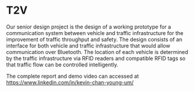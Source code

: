 # T2V

Our senior design project is the design of a working prototype for a communication system between vehicle and traffic infrastructure for the improvement of traffic throughput and safety. The design consists of an interface for both vehicle and traffic infrastructure that would allow communication over Bluetooth. The location of each vehicle is determined by the traffic infrastructure via RFID readers and compatible RFID tags so that traffic flow can be controlled intelligently.

The complete report and demo video can accessed at https://www.linkedin.com/in/kevin-chan-young-um/
